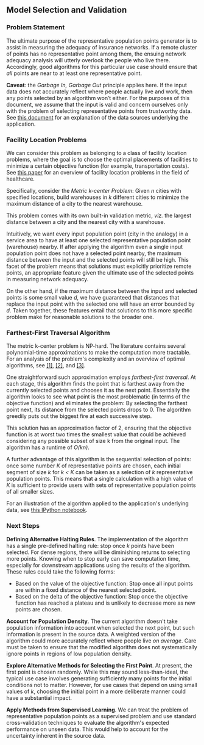 ## Model Selection and Validation

### Problem Statement

The ultimate purpose of the representative population points generator is to assist in measuring the adequacy of insurance networks. If a remote cluster of points has no representative point among them, the ensuing network adequacy analysis will utterly overlook the people who live there. Accordingly, good algorithms for this particular use case should ensure that _all_ points are near to at least one representative point.

**Caveat**: the _Garbage In, Garbage Out_ principle applies here. If the input data does not accurately reflect where people actually live and work, then any points selected by an algorithm won’t either. For the purposes of this document, we assume that the input is valid and concern ourselves only with the problem of selecting representative points from trustworthy data. See [this document](data/DATA_SOURCES.md) for an explanation of the data sources underlying the application.

### Facility Location Problems

We can consider this problem as belonging to a class of facility location problems, where the goal is to choose the optimal placements of facilities to minimize a certain objective function (for example, transportation costs). See [this paper](http://www.sciencedirect.com/science/article/pii/S0305054816301253?via%3Dihub) for an overview of facility location problems in the field of healthcare.

Specifically, consider the _Metric k-center Problem_: Given _n_ cities with specified locations, build warehouses in _k_ different cities to minimize the maximum distance of a city to the nearest warehouse.

This problem comes with its own built-in validation metric, _viz._ the largest distance between a city and the nearest city with a warehouse.

Intuitively, we want every input population point (city in the analogy) in a service area to have at least one selected representative population point (warehouse) nearby. If after applying the algorithm even a single input population point does not have a selected point nearby, the maximum distance between the input and the selected points will still be high. This facet of the problem means that solutions must explicitly prioritize remote points, an appropriate feature given the ultimate use of the selected points in measuring network adequacy.

On the other hand, if the maximum distance between the input and selected points is some small value _d_, we have guaranteed that distances that replace the input point with the selected one will have an error bounded by _d_.
Taken together, these features entail that solutions to this more specific problem make for reasonable solutions to the broader one.

### Farthest-First Traversal Algorithm
The metric k-center problem is NP-hard. The literature contains several polynomial-time approximations to make the computation more tractable. For an analysis of the problem's complexity and an overview of optimal algorithms, see [[1]](https://ac.els-cdn.com/0304397585902245/1-s2.0-0304397585902245-main.pdf?_tid=6c644f16-a72f-11e7-b1e9-00000aacb361&acdnat=1506920958_ef265d284be26c85f897df3ebcee3d74), [[2]](https://pdfs.semanticscholar.org/f276/c00bac7594107c291947f560b7b48b1439d7.pdf), and [[3]](http://theory.stanford.edu/~tomas/clustering.ps).

One straightforward such approximation employs _farthest-first traversal_. At each stage, this algorithm finds the point that is farthest away from the currently selected points and chooses it as the next point. Essentially the algorithm looks to see what point is the most problematic (in terms of the objective function) and eliminates the problem: By selecting the farthest point next, its distance from the selected points drops to 0. The algorithm greedily puts out the biggest fire at each successive step.

This solution has an approximation factor of 2, ensuring that the objective function is at worst two times the smallest value that could be achieved considering any possible subset of size k from the original input. The algorithm has a runtime of _O(kn)_.

A further advantage of this algorithm is the sequential selection of points: once some number _K_ of representative points are chosen, each initial segment of size _k_ for _k < K_ can be taken as a selection of _k_ representative population points. This means that a single calculation with a high value of _K_ is sufficient to provide users with sets of representative population points of all smaller sizes.

For an illustration of the algorithm applied to the application's underlying data, see [this IPython notebook](./data_analysis/notebooks/Farthest%20First%20Traversal.ipynb).

### Next Steps

__Defining Alternative Halting Rules__. The implementation of the algorithm has a single pre-defined halting rule: stop once _k_ points have been selected. For dense regions, there will be diminishing returns to selecting more points. Knowing when to stop early can save computation time, especially for downstream applications using the results of the algorithm. These rules could take the following forms:

-  Based on the value of the objective function: Stop once all input points are within a fixed distance of the nearest selected point.
- Based on the delta of the objective function: Stop once the objective function has reached a plateau and is unlikely to decrease more as new points are chosen.

__Account for Population Density__. The current algorithm doesn't take population information into account when selected the next point, but such information is present in the source data. A weighted version of the algorithm could more accurately reflect where people live _on average_. Care must be taken to ensure that the modified algorithm does not systematically ignore points in regions of low population density.

__Explore Alternative Methods for Selecting the First Point__. At present, the first point is chosen randomly. While this may sound less-than-ideal, the typical use case involves generating sufficiently many points for the initial conditions not to matter. However, for use cases that depend on using small values of _k_, choosing the initial point in a more deliberate manner could have a substantial impact.

__Apply Methods from Supervised Learning__. We can treat the problem of representative population points as a supervised problem and use standard cross-validation techniques to evaluate the algorithm's expected performance on unseen data. This would help to account for the uncertainty inherent in the source data.
